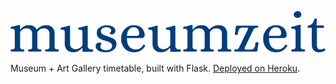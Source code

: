 ![museumzeit](docs/museumzeit.png)

Museum + Art Gallery timetable, built with Flask. [Deployed on Heroku](https://museumzeit.herokuapp.com/).
